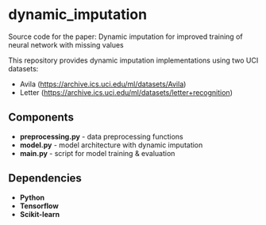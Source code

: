 # dynamic_imputation
Source code for the paper: Dynamic imputation for improved training of neural network with missing values

This repository provides dynamic imputation implementations using two UCI datasets:
- Avila (https://archive.ics.uci.edu/ml/datasets/Avila)
- Letter (https://archive.ics.uci.edu/ml/datasets/letter+recognition)

## Components
- **preprocessing.py** - data preprocessing functions
- **model.py** - model architecture with dynamic imputation
- **main.py** - script for model training & evaluation

## Dependencies
- **Python**
- **Tensorflow**
- **Scikit-learn**
